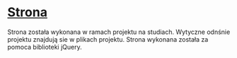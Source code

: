# [Strona](https://maciejkubon.github.io/Strona/)

Strona została wykonana w ramach projektu na studiach. Wytyczne odnśnie projektu znajdują sie w plikach projektu. Strona wykonana została za pomoca biblioteki jQuery. 
